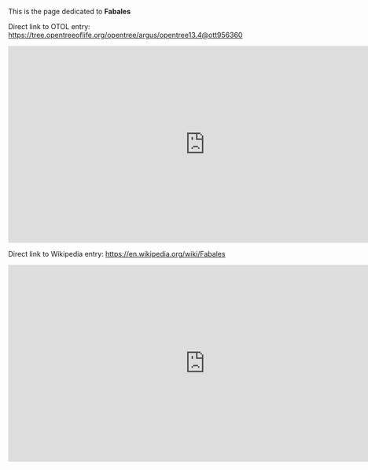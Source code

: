 This is the page dedicated to **Fabales**


Direct link to OTOL entry: https://tree.opentreeoflife.org/opentree/argus/opentree13.4@ott956360



<html>
    <body>
    <iframe src="https://tree.opentreeoflife.org/opentree/argus/opentree13.4@ott956360"
    width="800" height="400" frameborder="0" allowfullscreen> </iframe>
    </body>
</html>
    


Direct link to Wikipedia entry: https://en.wikipedia.org/wiki/Fabales



<html>
    <body>
    <iframe src="https://en.wikipedia.org/wiki/Fabales"
    width="800" height="400" frameborder="0" allowfullscreen> </iframe>
    </body>
</html>
    
